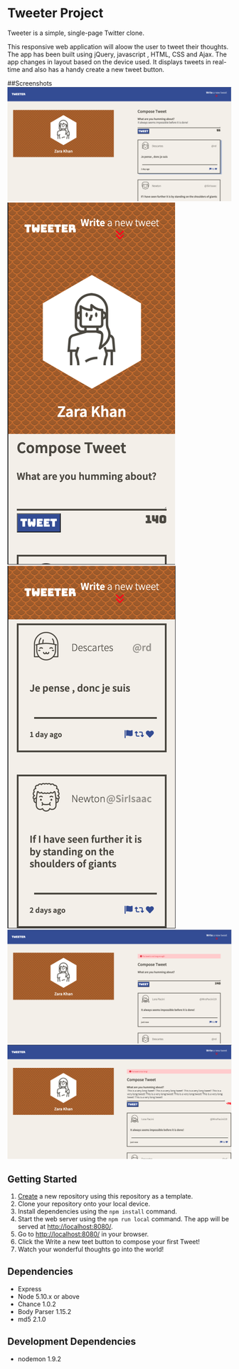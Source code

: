 # Tweeter Project

Tweeter is a simple, single-page Twitter clone.

This responsive web application will aloow the user to tweet their thoughts. The app has been built using jQuery, javascript , HTML, CSS and Ajax. The app changes in layout based on the device used. It displays tweets in real-time and also has a handy create a new tweet button.

##Screenshots
!["Screenshot of the tweet page on desktop"](https://github.com/ZaraAhKhan/tweeter/blob/master/docs/tweet_page_desktop.png?raw=true)
!["Screenshot of the tweet page on mobile or tablet"](https://github.com/ZaraAhKhan/tweeter/blob/master/docs/tweet_page_mobile_tablet.png?raw=true)
!["Screenshot of the tweet page on mobile"](https://github.com/ZaraAhKhan/tweeter/blob/master/docs/tweets_mobile_tablet.png?raw=true)
!["Screenshot of the error message"](https://github.com/ZaraAhKhan/tweeter/blob/master/docs/error_message_1.png?raw=true)
!["Screenshot of the error message"](https://github.com/ZaraAhKhan/tweeter/blob/master/docs/error_message_2.png?raw=true)


## Getting Started

1. [Create](https://docs.github.com/en/repositories/creating-and-managing-repositories/creating-a-repository-from-a-template) a new repository using this repository as a template.
2. Clone your repository onto your local device.
3. Install dependencies using the `npm install` command.
3. Start the web server using the `npm run local` command. The app will be served at <http://localhost:8080/>.
4. Go to <http://localhost:8080/> in your browser.
5. Click the Write a new teet button to compose your first Tweet! 
6. Watch your wonderful thoughts go into the world!


## Dependencies

- Express
- Node 5.10.x or above
- Chance 1.0.2
- Body Parser 1.15.2
- md5 2.1.0


## Development Dependencies
- nodemon 1.9.2
